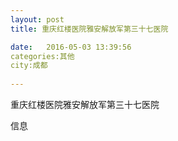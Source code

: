 ```yaml
--- 
layout: post 
title: 重庆红楼医院雅安解放军第三十七医院

date:   2016-05-03 13:39:56 
categories:其他  
city:成都
  
--- 
```

   
重庆红楼医院雅安解放军第三十七医院

信息

